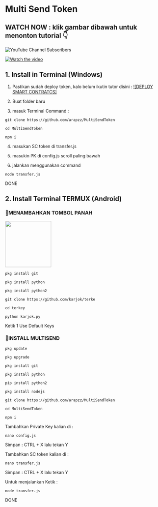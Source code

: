 ﻿# Multi Send Token

## WATCH NOW : klik gambar dibawah untuk menonton tutorial 👇
![YouTube Channel Subscribers](https://img.shields.io/youtube/channel/subscribers/UCJc6GLSlgqe-H5Dktgd-pDQ)


[![Watch the video](https://img.youtube.com/vi/0GTl8KT8nUg/maxresdefault.jpg)](https://youtube.com/watch?v=0GTl8KT8nUg)

## 1. Install in Terminal (Windows)

1. Pastikan sudah deploy token, kalo belum ikutin tutor disini : [![DEPLOY SMART CONTRATCS]](https://github.com/arapzz/WRC20)

2. Buat folder baru

3. masuk Terminal Command :
```
git clone https://github.com/arapzz/MultiSendToken
```
```
cd MultiSendToken
```
```
npm i
```

4. masukan SC token di transfer.js

5. masukin PK di config.js scroll paling bawah

6. jalankan menggunakan command
```
node transfer.js
```
DONE 

## 2. Install Terminal TERMUX (Android)

### 🔘MENAMBAHKAN TOMBOL PANAH 

<img height="150" height="auto" src="https://i.imgur.com/0PwrciR.jpg">

```
pkg install git 
```
```
pkg install python 
```
```
pkg install python2 
```
```
git clone https://github.com/karjok/terke
```
```
cd terkey
```
```
python karjok.py
```
Ketik 1 Use Default Keys

### 🔘INSTALL MULTISEND
```
pkg update
```
```
pkg upgrade
```
```
pkg install git
```
```
pkg install python
```
```
pip install python2
```
```
pkg install nodejs
```
```
git clone https://github.com/arapzz/MultiSendToken
```
```
cd MultiSendToken
```
```
npm i
```

Tambahkan Private Key kalian di :
```
nano config.js
```
Simpan : CTRL + X lalu tekan Y

Tambahkan SC token kalian di :
```
nano transfer.js
```
Simpan : CTRL + X lalu tekan Y

Untuk menjalankan Ketik :
```
node transfer.js
```

DONE
